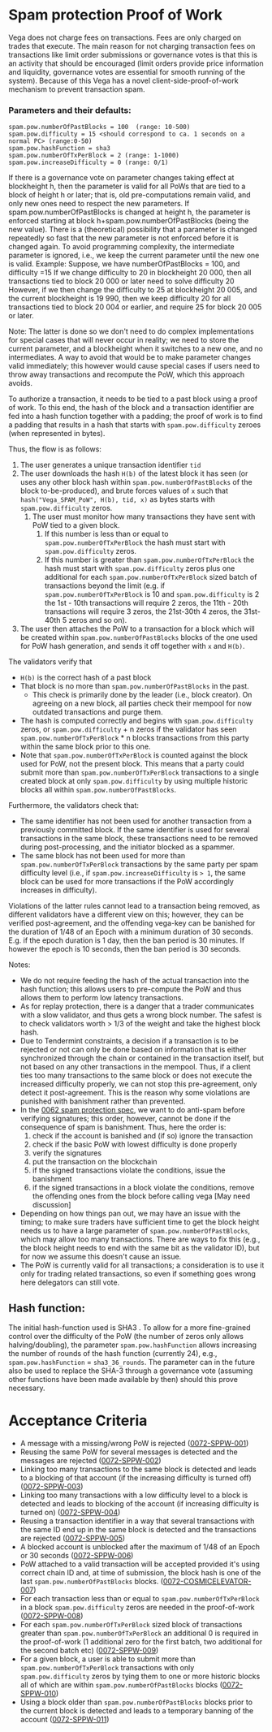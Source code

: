 # Spam protection Proof of Work
Vega does not charge fees on transactions. Fees are only charged on trades that execute. The main reason for not charging transaction fees on transactions like limit order submissions or governance votes is that this is an activity that should be encouraged (limit orders provide price information and liquidity, governance votes are essential for smooth running of the system). Because of this Vega has a novel client-side-proof-of-work mechanism to prevent transaction spam. 

### Parameters and their defaults:

```
spam.pow.numberOfPastBlocks = 100  (range: 10-500)
spam.pow.difficulty = 15 <should correspond to ca. 1 seconds on a normal PC> (range:0-50)
spam.pow.hashFunction = sha3                               
spam.pow.numberOfTxPerBlock = 2 (range: 1-1000)
spam.pow.increaseDifficulty = 0 (range: 0/1)
```

If there is a governance vote on parameter changes taking effect at blockheight h, then the parameter is valid for all PoWs that are tied to a block of height h or later; that is, old pre-computations remain valid, and only new ones need to respect the new parameters. If spam.pow.numberOfPastBlocks is changed at height h, the parameter is enforced starting at block h+spam.pow.numberOfPastBlocks (being the new value). 
There is a (theoretical) possibility that a parameter is changed repeatedly so fast that the new parameter is not enforced before it is changed again. To avoid programming complexity, the intermediate parameter is ignored, i.e., we keep the current parameter until the new one is valid.
Example: Suppose, we have numberOfPastBlocks = 100, and difficulty =15
 If we change difficulty to 20 in blockheight 20 000, then all transactions tied to block 20 000 or later need to solve difficulty 20
 However, if we then change the difficulty to 25 at blockheight 20 005, and the current blockheight is 19 990, then we keep difficulty
 20 for all transactions tied to block 20 004 or earlier, and require 25 for block 20 005 or later. 
 
 Note: The latter is done so we don't need to do complex implementations for special cases that will never occur in reality; we need to store the current parameter, and a blockheight when it switches to a new one, and no intermediates. A way to avoid that would be to make parameter changes valid immediately; this however would cause special cases if users need to throw away transactions and recompute the PoW, which this approach avoids.

To authorize a transaction, it needs to be tied to a past block using a proof of work.
To this end, the hash of the block and a transaction identifier are fed into a hash function together with a padding; the proof of work is to find a padding that results in a hash that starts with `spam.pow.difficulty` zeroes (when represented in bytes).

Thus, the flow is as follows:
1. The user generates a unique transaction identifier `tid`
2. The user downloads the hash `H(b)` of the latest block it has seen (or uses any other block hash within `spam.pow.numberOfPastBlocks` of the block to-be-produced), and brute forces values of `x` such that `hash("Vega_SPAM_PoW", H(b), tid, x)` as bytes starts with `spam.pow.difficulty` zeros.
   1. The user must monitor how many transactions they have sent with PoW tied to a given block.
      1. If this number is less than or equal to `spam.pow.numberOfTxPerBlock` the hash must start with `spam.pow.difficulty` zeros.
      2. If this number is greater than `spam.pow.numberOfTxPerBlock` the hash must start with `spam.pow.difficulty` zeros plus one additional for each `spam.pow.numberOfTxPerBlock` sized batch of transactions beyond the limit (e.g. if `spam.pow.numberOfTxPerBlock` is 10 and `spam.pow.difficulty` is 2 the 1st - 10th transactions will require 2 zeros, the 11th - 20th transactions will require 3 zeros, the 21st-30th 4 zeros, the 31st-40th 5 zeros and so on).
3. The user then attaches the PoW to a transaction for a block which will be created within `spam.pow.numberOfPastBlocks` blocks of the one used for PoW hash generation, and sends it off together with `x` and `H(b)`.
 
The validators verify that
- `H(b)` is the correct hash of a past block
- That block is no more than `spam.pow.numberOfPastBlocks` in the past.
  - This check is primarily done by the leader (i.e., block creator). On agreeing on a new block, all parties check their mempool for now outdated transactions and purge them.
- The hash is computed correctly and begins with `spam.pow.difficulty` zeros, or `spam.pow.difficulty` + n zeros if the validator has seen `spam.pow.numberOfTxPerBlock` * n blocks transactions from this party within the same block prior to this one.
- Note that `spam.pow.numberOfTxPerBlock` is counted against the block used for PoW, not the present block. This means that a party could submit more than `spam.pow.numberOfTxPerBlock` transactions to a single created block at only `spam.pow.difficulty` by using multiple historic blocks all within `spam.pow.numberOfPastBlocks`.
   
Furthermore, the validators check that:
- The same identifier has not been used for another transaction from a previously committed block. If the same identifier is used for 
  several transactions in the same block, these transactions need to be removed during post-processing, and the initiator blocked as a 
  spammer.
- The same block has not been used for more than `spam.pow.numberOfTxPerBlock` transactions by the same party per spam difficulty level 
  (i.e., if `spam.pow.increaseDifficulty` is `> 1`, the same block can be used for more transactions if the PoW accordingly increases in difficulty).
 
 Violations of the latter rules cannot lead to a transaction being removed, as different validators have a different view on 
 this; however, they can be verified post-agreement, and the offending vega-key can be banished for the duration of 1/48 of an Epoch with a minimum duration of 30 seconds. E.g. if the epoch duration is 1 day, then the ban period is 30 minutes. If however the epoch is 10 seconds, then the ban period is 30 seconds.


Notes: 
- We do not require feeding the hash of the actual transaction into the hash function;
this allows users to pre-compute the PoW and thus allows them to perform low
latency transactions.
- As for replay protection, there is a danger that a trader communicates with a slow validator, and thus gets a wrong block number. The safest is to check validators worth > 1/3 of the  weight and take the highest block hash.
- Due to Tendermint constraints, a decision if a transaction is to be rejected or not can only be done based on information that is either synchronized through the chain or contained in the transaction itself, but not based on any other transactions in the mempool. Thus, if a client ties too many transactions to the same block or does not execute the increased difficulty properly, we can not stop this pre-agreement, only detect it post-agreement. This is the reason why some violations are punished with banishment rather than prevented.
- In the [0062 spam protection spec](./0062-SPAM-spam_protection.md), we want to do anti-spam before verifying signatures; this order, however, cannot be done if the consequence of spam is banishment. Thus, here the order is:
  1. check if the account is banished and (if so) ignore the transaction
  2. check if the basic PoW with lowest difficulty is done properly
  3. verify the signatures
  4. put the transaction on the blockchain
  5. if the signed transactions violate the conditions, issue the banishment 
  6. if the signed transactions in a block violate the conditions, remove the offending ones from the block before calling vega [May need discussion]
- Depending on how things pan out, we may have an issue with the timing; to make sure traders have sufficient time to get the block height needs us to have a large parameter of `spam.pow.numberOfPastBlocks`, which may allow too many transactions. There are ways to fix this (e.g., the block height needs to end with the same bit as the validator ID), but for now we assume this doesn't cause an issue.
- The PoW is currently valid for all transactions; a consideration is to use it only for trading related transactions, so even if something goes wrong here delegators can still vote.


## Hash function:
The initial hash-function used is SHA3 . To allow for a more fine-grained control over the difficulty of the PoW (the number of zeros only allows halving/doubling), the parameter `spam.pow.hashFunction` allows increasing the number of rounds of the hash function (currently 24), e.g., `spam.pow.hashFunction` = `sha3_36_rounds`. The parameter can in the future also be used to replace the SHA-3 through a governance vote (assuming other functions have been made available by then) should this prove necessary.

# Acceptance Criteria
- A message with a missing/wrong PoW is rejected (<a name="0072-SPPW-001" href="#0072-SPPW-001">0072-SPPW-001</a>)
- Reusing the same PoW for several messages is detected and the messages are rejected (<a name="0072-SPPW-002" href="#0072-SPPW-002">0072-SPPW-002</a>)
- Linking too many transactions to the same block is detected and leads to a blocking of that account (if the increasing difficulty is turned off) (<a name="0072-SPPW-003" href="#0072-SPPW-003">0072-SPPW-003</a>)
- Linking too many transactions with a low difficulty level to a block is detected and leads to blocking of the account (if increasing difficulty is turned on) (<a name="0072-SPPW-004" href="#0072-SPPW-004">0072-SPPW-004</a>)
- Reusing a transaction identifier in a way that several transactions with the same ID end up in the same block is detected and the transactions are rejected (<a name="0072-SPPW-005" href="#0072-SPPW-005">0072-SPPW-005</a>)
- A blocked account is unblocked after the maximum of 1/48 of an Epoch or 30 seconds (<a name="0072-SPPW-006" href="#0072-SPPW-006">0072-SPPW-006</a>)
- PoW attached to a valid transaction will be accepted provided it's using correct chain ID and, at time of submission, the block hash is one of the last `spam.pow.numberOfPastBlocks` blocks.  (<a name="0072-COSMICELEVATOR-007" href="#0072-COSMICELEVATOR-007">0072-COSMICELEVATOR-007</a>)
- For each transaction less than or equal to `spam.pow.numberOfTxPerBlock` in a block `spam.pow.difficulty` zeros are needed in the proof-of-work (<a name="0072-SPPW-008" href="#0072-SPPW-008">0072-SPPW-008</a>)
- For each `spam.pow.numberOfTxPerBlock` sized block of transactions greater than `spam.pow.numberOfTxPerBlock` an additional 0 is required in the proof-of-work (1 additional zero for the first batch, two additional for the second batch etc) (<a name="0072-SPPW-009" href="#0072-SPPW-009">0072-SPPW-009</a>)
- For a given block, a user is able to submit more than `spam.pow.numberOfTxPerBlock` transactions with only `spam.pow.difficulty` zeros by tying them to one or more historic blocks all of which are within `spam.pow.numberOfPastBlocks` blocks (<a name="0072-SPPW-010" href="#0072-SPPW-010">0072-SPPW-010</a>)
- Using a block older than `spam.pow.numberOfPastBlocks` blocks prior to the current block is detected and leads to a temporary banning of the account (<a name="0072-SPPW-011" href="#0072-SPPW-011">0072-SPPW-011</a>)
